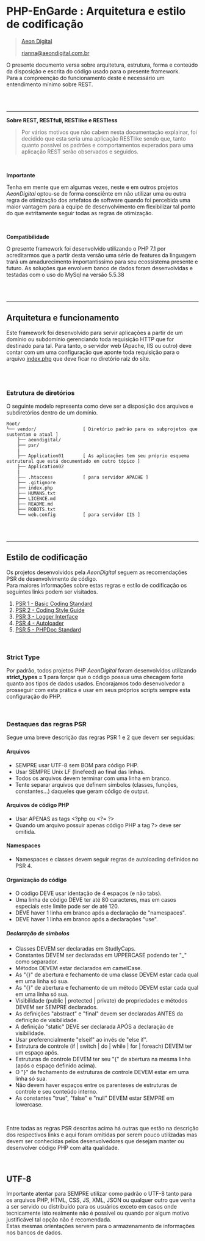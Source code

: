 PHP-EnGarde : Arquitetura e estilo de codificação
=================================================

> [Aeon Digital](http://aeondigital.com.br)
>
> rianna@aeondigital.com.br  

O presente documento versa sobre arquitetura, estrutura, forma e conteúdo da disposição e escrita do código usado para o presente framework.  
Para a compreenção do funcionamento deste é necessário um entendimento mínimo sobre REST.  


&nbsp;  
&nbsp;  

_______________________________________________________________________________________________________________________


**Sobre REST, RESTfull, RESTlike e RESTless**

> Por vários motivos que não cabem nesta documentação explainar, foi decidido que esta seria uma aplicação RESTlike sendo que, tanto quanto possível os padrões e comportamentos experados para uma aplicação REST serão observados e seguidos.  

&nbsp;  

**Importante**  

Tenha em mente que em algumas vezes, neste e em outros projetos *AeonDigital* optou-se de forma consciênte em não utilizar uma ou outra regra de otimização dos artefatos de software quando foi percebida uma maior vantagem para a equipe de desenvolvimento em flexibilizar tal ponto do que extritamente seguir todas as regras de otimização.  

&nbsp;  

**Compatibilidade**  

O presente framework foi desenvolvido utilizando o PHP 7.1 por acreditarmos que a partir desta versão uma série de features da linguagem trará um amadurecimento importantissimo para seu ecossistema presente e futuro. As soluções que envolvem banco de dados foram desenvolvidas e testadas com o uso do MySql na versão 5.5.38  


&nbsp;  
&nbsp;  

_______________________________________________________________________________________________________________________


## Arquitetura e funcionamento
Este framework foi desenvolvido para servir aplicações a partir de um domínio ou subdomínio gerenciando toda requisição HTTP que for destinado para tal. Para tanto, o servidor web (Apache, IIS ou outro) deve contar com um uma configuração que aponte toda requisição para o arquivo [index.php](index.php) que deve ficar no diretório raiz do site.  


&nbsp;  
&nbsp;  


### Estrutura de diretórios
O seguinte modelo representa como deve ser a disposição dos arquivos e subdiretórios dentro de um domínio.

```
Root/
└── vendor/                 [ Diretório padrão para os subprojetos que sustentam o atual ]
    ├── aeondigital/
    ├── psr/
    |
    ├── Application01       [ As aplicações tem seu próprio esquema estrutural que está documentado em outro tópico ]
    ├── Application02
    | 
    ├── .htaccess           [ para servidor APACHE ]
    ├── .gitignore  
    ├── index.php  
    ├── HUMANS.txt  
    ├── LICENCE.md  
    ├── README.md  
    ├── ROBOTS.txt  
    └── web.config          [ para servidor IIS ]
```


&nbsp;  
&nbsp;  

_______________________________________________________________________________________________________________________


## Estilo de codificação
Os projetos desenvolvidos pela *AeonDigital* seguem as recomendações PSR de desenvolvimento de código.  
Para maiores informações sobre estas regras e estilo de codificação os seguintes links podem ser visitados.  

1. [PSR 1 - Basic Coding Standard](http://www.php-fig.org/psr/psr-1/)
2. [PSR 2 - Coding Style Guide](http://www.php-fig.org/psr/psr-2/)
3. [PSR 3 - Logger Interface](http://www.php-fig.org/psr/psr-3/)
4. [PSR 4 - Autoloader](http://www.php-fig.org/psr/psr-4/)
5. [PSR 5 - PHPDoc Standard](https://github.com/phpDocumentor/fig-standards/tree/master/proposed)

&nbsp;  

### Strict Type
Por padrão, todos projetos PHP *AeonDigital* foram desenvolvidos utilizando **strict_types = 1** para forçar que o código possua uma checagem forte quanto aos tipos de dados usados. Encorajamos todo desenvolvedor a prosseguir com esta prática e usar em seus próprios scripts sempre esta configuração do PHP.  

&nbsp;  

### Destaques das regras PSR
Segue uma breve descrição das regras PSR 1 e 2 que devem ser seguidas:

#### Arquivos
  - SEMPRE usar UTF-8 sem BOM para código PHP.
  - Usar SEMPRE Unix LF (linefeed) ao final das linhas.
  - Todos os arquivos devem terminar com uma linha em branco.
  - Tente separar arquivos que definem simbolos (classes, funções, constantes...) daqueles que geram código de output.

#### Arquivos de código PHP
  - Usar APENAS as tags \<?php ou \<?= ?>
  - Quando um arquivo possuir apenas código PHP a tag ?> deve ser omitida.

#### Namespaces
  - Namespaces e classes devem seguir regras de autoloading definidos no PSR 4.

#### Organização do código
  - O código DEVE usar identação de 4 espaços (e não tabs).
  - Uma linha de código DEVE ter até 80 caracteres, mas em casos especiais este limite pode ser de até 120.
  - DEVE haver 1 linha em branco após a declaração de "namespaces".
  - DEVE haver 1 linha em branco após a declarações "use".

##### Declaração de simbolos
  - Classes DEVEM ser declaradas em StudlyCaps.
  - Constantes DEVEM ser declaradas em UPPERCASE podendo ter "_" como separador.
  - Métodos DEVEM estar declarados em camelCase.
  - As "{}" de abertura e fechamento de uma classe DEVEM estar cada qual em uma linha só sua.
  - As "{}" de abertura e fechamento de um método DEVEM estar cada qual em uma linha só sua.
  - Visibilidade (public | protected | private) de propriedades e métodos DEVEM ser SEMPRE declarados.
  - As definições "abstract" e "final" devem ser declaradas ANTES da definição de visibilidade.
  - A definição "static" DEVE ser declarada APÓS a declaração de visibilidade.
  - Usar preferencialmente "elseif" ao invés de "else if". 
  - Estrutura de controle (if | switch | do | while | for | foreach) DEVEM ter um espaço após.
  - Estruturas de controle DEVEM ter seu "{" de abertura na mesma linha (após o espaço definido acima).
  - O "}" de fechamento de estruturas de controle DEVEM estar em uma linha só sua.
  - Não devem haver espaços entre os parenteses de estruturas de controle e seu conteúdo interno.
  - As constantes "true", "false" e "null" DEVEM estar SEMPRE em lowercase.

&nbsp;  

Entre todas as regras PSR descritas acima há outras que estão na descrição dos respectivos links e aqui foram 
omitidas por serem pouco utilizadas mas devem ser conhecidas pelos desenvolvedores que desejam manter ou desenvolver 
código PHP com alta qualidade.  

&nbsp;  

## UTF-8
Importante atentar para SEMPRE utilizar como padrão o UTF-8 tanto para os arquivos PHP, HTML, CSS, JS, XML, JSON ou 
qualquer outro que venha a ser servido ou distribuído para os usuários exceto em casos onde tecnicamente isto 
realmente não é possível ou quando por algum motivo justificável tal opção não é recomendada.  
Estas mesmas orientações servem para o armazenamento de informações nos bancos de dados.

